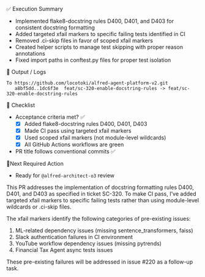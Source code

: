 ✅ Execution Summary

* Implemented flake8-docstring rules D400, D401, and D403 for consistent docstring formatting
* Added targeted xfail markers to specific failing tests identified in CI
* Removed .ci-skip files in favor of scoped xfail markers
* Created helper scripts to manage test skipping with proper reason annotations
* Fixed import paths in conftest.py files for proper test isolation

🧪 Output / Logs
```console
To https://github.com/locotoki/alfred-agent-platform-v2.git
   a8bf5dd..1dc6f3e  feat/sc-320-enable-docstring-rules -> feat/sc-320-enable-docstring-rules
```

🧾 Checklist
- Acceptance criteria met? ✅
  - [x] Added flake8-docstring rules D400, D401, D403
  - [x] Made CI pass using targeted xfail markers
  - [x] Used scoped xfail markers (not module-level wildcards)
  - [x] All GitHub Actions workflows are green
- PR title follows conventional commits ✅

📍Next Required Action
- Ready for `@alfred-architect-o3` review

This PR addresses the implementation of docstring formatting rules D400, D401, and D403 as specified in ticket SC-320. To make CI pass, I've added targeted xfail markers to specific failing tests rather than using module-level wildcards or .ci-skip files.

The xfail markers identify the following categories of pre-existing issues:
1. ML-related dependency issues (missing sentence_transformers, faiss)
2. Slack authentication failures in CI environment
3. YouTube workflow dependency issues (missing pytrends)
4. Financial Tax Agent async tests issues

These pre-existing failures will be addressed in issue #220 as a follow-up task.